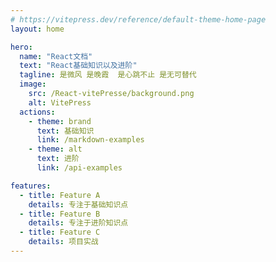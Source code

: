 ```yaml
---
# https://vitepress.dev/reference/default-theme-home-page
layout: home

hero:
  name: "React文档"
  text: "React基础知识以及进阶"
  tagline: 是微风 是晚霞  是心跳不止 是无可替代
  image:
    src: /React-vitePresse/background.png
    alt: VitePress
  actions:
    - theme: brand
      text: 基础知识
      link: /markdown-examples
    - theme: alt
      text: 进阶
      link: /api-examples

features:
  - title: Feature A
    details: 专注于基础知识点
  - title: Feature B
    details: 专注于进阶知识点
  - title: Feature C
    details: 项目实战
---
```


